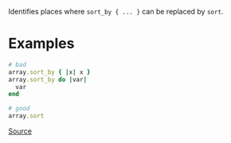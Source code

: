 
Identifies places where `sort_by { ... }` can be replaced by
`sort`.

# Examples

```ruby
# bad
array.sort_by { |x| x }
array.sort_by do |var|
  var
end

# good
array.sort
```

[Source](http://www.rubydoc.info/gems/rubocop/RuboCop/Cop/Style/RedundantSortBy)
